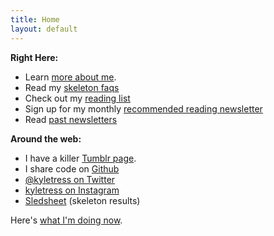 ```yaml
---
title: Home
layout: default
---
```


**Right Here:**
- Learn [more about me](/about).
- Read my [skeleton faqs](/skeleton/faqs)
- Check out my [reading list](/reading)
- Sign up for my monthly [recommended reading newsletter](http://www.tinyletter.com/kyletress)
- Read [past newsletters](/newsletter)

**Around the web:**
- I have a killer [Tumblr page](http://tumblr.kyletress.com).
- I share code on [Github](http://www.github.com/kyletress)
- [@kyletress on Twitter](http://www.twitter.com/kyletress)
- [kyletress on Instagram](http://www.instagram.com/kyletress)
- [Sledsheet](http://www.sledsheet.com/athletes/1) (skeleton results)

Here's [what I'm doing now](/now).
